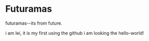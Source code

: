 # Futuramas
futuramas--its from future.

i am lei, it is my first using the github
i am looking the hello-world!
